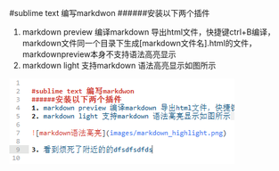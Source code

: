 
#sublime text 编写markdwon 
######安装以下两个插件
1. markdown preview 编译markdown 导出html文件，快捷键ctrl+B编译，markdown文件同一个目录下生成[markdown文件名].html的文件，markdownpreview本身不支持语法高亮显示
2. markdown light 支持markdown 语法高亮显示如图所示 

![markdown语法高亮](images/markdown_highlight.png)
